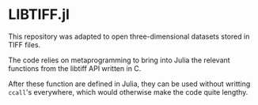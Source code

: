 # LIBTIFF.jl

This repository was adapted to open three-dimensional datasets stored in TIFF files. 

The code relies on metaprogramming to bring into Julia the relevant functions from the libtiff API written in C. 

After these function are defined in Julia, they can be used without writting `ccall`'s everywhere, which would otherwise make the code quite lengthy. 
